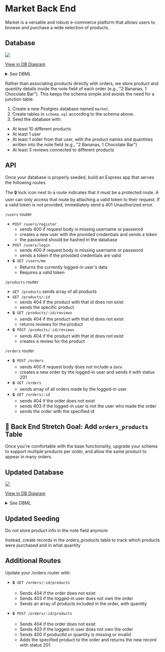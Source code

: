 # Market Back End

Market is a versatile and robust e-commerce platform that allows users to browse and purchase a wide selection of products.

## Database

![](schema.png)

[View in DB Diagram](https://dbdiagram.io/d/68478650579a5a75f7964802)

<details>
<summary>See DBML</summary>

```dbml
table users {
  id serial [pk]
  username text [unique, not null]
  password text [not null]
}

table orders {
  id serial [pk]
  date date [not null]
  note text
  user_id int [not null]
}

table products {
  id serial [pk]
  title text [not null]
  description text [not null]
  price decimal [not null]
}

table reviews {
  id serial [pk]
  rating int [not null]
  comment text
  product_id int [not null]
}

// Relationships
Ref: users.id < orders.user_id [delete: cascade]
Ref: products.id < reviews.product_id [delete: cascade]


```

</details>

Rather than associating products directly with orders, we store product and quantity details inside the note field of each order (e.g., "2 Bananas, 1 Chocolate Bar"). This keeps the schema simple and avoids the need for a junction table.

1. Create a new Postgres database named `market`.
2. Create tables in `schema.sql` according to the schema above.
3. Seed the database with:
 - At least 10 different products
 - At least 1 user
 - At least 1 order from that user, with the product names and quantities written into the note field (e.g., "2 Bananas, 1 Chocolate Bar")
 - At least 3 reviews connected to different products

## API

Once your database is properly seeded, build an Express app that serves the following routes.

The 🔒 lock icon next to a route indicates that it must be a protected route.
A user can only access that route by attaching a valid token to their request.
If a valid token is not provided, immediately send a 401 Unauthorized error.

`/users` router

- `POST /users/register`
  - sends 400 if request body is missing username or password
  - creates a new user with the provided credentials and sends a token
  - the password should be hashed in the database
- `POST /users/login`
  - sends 400 if request body is missing username or password
  - sends a token if the provided credentials are valid
- `🔒 GET /users/me`
  - Returns the currently logged-in user's data
  - Requires a valid token

`/products` router

- `GET /products` sends array of all products
- `GET /products/:id`
  - sends 404 if the product with that id does not exist
  - sends the specific product
- `🔒 GET /products/:id/reviews`
  - sends 404 if the product with that id does not exist
  - returns reviews for the product
- `🔒 POST /products/:id/reviews` 
  - sends 404 if the product with that id does not exist
  - creates a review for the product


`/orders` router

- `🔒 POST /orders`
  - sends 400 if request body does not include a `date`
  - creates a new order by the logged-in user and sends it with status 201
- `🔒 GET /orders` 
  - sends array of all orders made by the logged-in user
- `🔒 GET /orders/:id`
  - sends 404 if the order does not exist
  - sends 403 if the logged-in user is not the user who made the order
  - sends the order with the specified id

## 🌟 Back End Stretch Goal: Add `orders_products` Table

Once you're comfortable with the base functionality, upgrade your schema to support multiple products per order, and allow the same product to appear in many orders.

## Updated Database

![](stretchSchema.png)

[View in DB Diagram](https://dbdiagram.io/d/68488f0a4aa7226ff84c2a1b)

<details>
<summary>See DBML</summary>

```dbml


table orders_products {
  order_id int [not null]
  product_id int [not null]
  quantity int [not null]

  indexes {
    (order_id, product_id) [pk]
  }
}

// New relationships
Ref: orders.id < orders_products.order_id [delete: cascade]
Ref: products.id < orders_products.product_id [delete: cascade]

```

</details>


## Updated Seeding
Do not store product info in the note field anymore

Instead, create records in the orders_products table to track which products were purchased and in what quantity

## Additional Routes
Update your /orders router with:

- `🔒 GET /orders/:id/products`
  - Sends 404 if the order does not exist
  - Sends 403 if the logged-in user does not own the order
  - Sends an array of products included in the order, with quantity

- `🔒 POST /orders/:id/products`
  - Sends 404 if the order does not exist
  - Sends 403 if the logged-in user does not own the order
  - Sends 400 if productId or quantity is missing or invalid
  - Adds the specified product to the order and returns the new record with status 201
